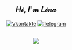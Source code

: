 
<div id="header" align="center">
  <h2>𝐻𝒾, 𝐼'𝓂 𝐿𝒾𝓃𝒶 </h2>
</div>

<div id="socials" align="center"  text-decoration="none;">
  
  <a href="https://vk.com/chebupelkaaa"> <img src="https://img.shields.io/badge/Vkontakte-blue?style=for-the-badge&logo=vk&logoColor=white" alt="Vkontakte"/></a>
  <a href="https://t.me/chupik60"> <img src="https://img.shields.io/badge/Telegram-blue?style=for-the-badge&logo=telegram&logoColor=white" alt="Telegram"/></a>
  
</div>

 <br>
<div align="center">
  <a href="https://discordapp.com/users/meiko2683/"> <img src="https://lanyard.kyrie25.me/api/463765025199489025?waveColor=8B8BFA&waveSpotifyColor=B48EF7&gradient=7E37F9-B48EF7-E568C4&imgStyle=square&useDisplayName=true&decoration=true"  /> </a>
  <br>
</div>

